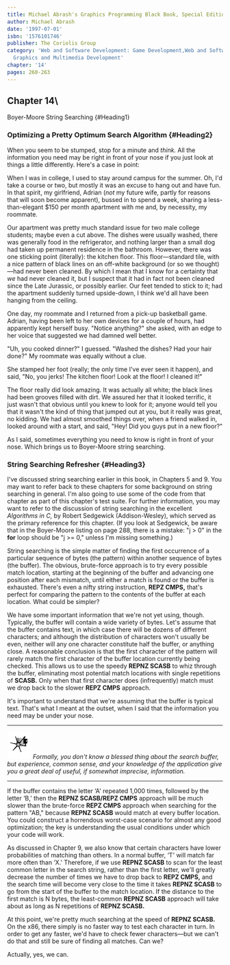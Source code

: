 ```yaml
---
title: Michael Abrash's Graphics Programming Black Book, Special Edition
author: Michael Abrash
date: '1997-07-01'
isbn: '1576101746'
publisher: The Coriolis Group
category: 'Web and Software Development: Game Development,Web and Software Development:
  Graphics and Multimedia Development'
chapter: '14'
pages: 260-263
---
```


## Chapter 14\
 Boyer-Moore String Searching {#Heading1}

### Optimizing a Pretty Optimum Search Algorithm {#Heading2}

When you seem to be stumped, stop for a minute and *think.* All the
information you need may be right in front of your nose if you just look
at things a little differently. Here's a case in point:

When I was in college, I used to stay around campus for the summer. Oh,
I'd take a course or two, but mostly it was an excuse to hang out and
have fun. In that spirit, my girlfriend, Adrian (*not* my future wife,
partly for reasons that will soon become apparent), bussed in to spend a
week, sharing a less-than-elegant \$150 per month apartment with me and,
by necessity, my roommate.

Our apartment was pretty much standard issue for two male college
students; maybe even a cut above. The dishes were usually washed, there
was generally food in the refrigerator, and nothing larger than a small
dog had taken up permanent residence in the bathroom. However, there was
one sticking point (literally): the kitchen floor. This floor—standard
tile, with a nice pattern of black lines on an off-white background (or
so we thought)—had never been cleaned. By which I mean that I know for a
certainty that *we* had never cleaned it, but I suspect that it had in
fact not been cleaned since the Late Jurassic, or possibly earlier. Our
feet tended to stick to it; had the apartment suddenly turned
upside-down, I think we'd all have been hanging from the ceiling.

One day, my roommate and I returned from a pick-up basketball game.
Adrian, having been left to her own devices for a couple of hours, had
apparently kept herself busy. "Notice anything?" she asked, with an edge
to her voice that suggested we had damned well better.

"Uh, you cooked dinner?" I guessed. "Washed the dishes? Had your hair
done?" My roommate was equally without a clue.

She stamped her foot (really; the only time I've ever seen it happen),
and said, "No, you jerks! The kitchen floor! Look at the floor! I
cleaned it!"

The floor really did look amazing. It was actually all white; the black
lines had been grooves filled with dirt. We assured her that it looked
terrific, it just wasn't that obvious until you knew to look for it;
anyone would tell you that it wasn't the kind of thing that jumped out
at you, but it really was great, no kidding. We had almost smoothed
things over, when a friend walked in, looked around with a start, and
said, "Hey! Did you guys put in a new floor?"

As I said, sometimes everything you need to know is right in front of
your nose. Which brings us to Boyer-Moore string searching.

### String Searching Refresher {#Heading3}

I've discussed string searching earlier in this book, in Chapters 5 and
9. You may want to refer back to these chapters for some background on
string searching in general. I'm also going to use some of the code from
that chapter as part of this chapter's test suite. For further
information, you may want to refer to the discussion of string searching
in the excellent *Algorithms in C,* by Robert Sedgewick
(Addison-Wesley), which served as the primary reference for this
chapter. (If you look at Sedgewick, be aware that in the Boyer-Moore
listing on page 288, there is a mistake: "j \> 0" in the **for** loop
should be "j \>= 0," unless I'm missing something.)

String searching is the simple matter of finding the first occurrence of
a particular sequence of bytes (the pattern) within another sequence of
bytes (the buffer). The obvious, brute-force approach is to try every
possible match location, starting at the beginning of the buffer and
advancing one position after each mismatch, until either a match is
found or the buffer is exhausted. There's even a nifty string
instruction, **REPZ CMPS,** that's perfect for comparing the pattern to
the contents of the buffer at each location. What could be simpler?

We have some important information that we're not yet using, though.
Typically, the buffer will contain a wide variety of bytes. Let's assume
that the buffer contains text, in which case there will be dozens of
different characters; and although the distribution of characters won't
usually be even, neither will any one character constitute half the
buffer, or anything close. A reasonable conclusion is that the first
character of the pattern will rarely match the first character of the
buffer location currently being checked. This allows us to use the
speedy **REPNZ SCASB** to whiz through the buffer, eliminating most
potential match locations with single repetitions of **SCASB.** Only
when that first character does (infrequently) match must we drop back to
the slower **REPZ CMPS** approach.

It's important to understand that we're assuming that the buffer is
typical text. That's what I meant at the outset, when I said that the
information you need may be under your nose.

  ------------------- --------------------------------------------------------------------------------------------------------------------------------------------------------------------------------------------------------------
  ![](images/i.jpg)   *Formally, you don't know a blessed thing about the search buffer, but experience, common sense, and your knowledge of the application give you a great deal of useful, if somewhat imprecise, information.*
  ------------------- --------------------------------------------------------------------------------------------------------------------------------------------------------------------------------------------------------------

If the buffer contains the letter ‘A' repeated 1,000 times, followed by
the letter ‘B,' then the **REPNZ SCASB/REPZ CMPS** approach will be much
slower than the brute-force **REPZ CMPS** approach when searching for
the pattern "AB," because **REPNZ SCASB** would match at every buffer
location. You could construct a horrendous worst-case scenario for
almost any good optimization; the key is understanding the usual
conditions under which your code will work.

As discussed in Chapter 9, we also know that certain characters have
lower probabilities of matching than others. In a normal buffer, ‘T'
will match far more often than ‘X.' Therefore, if we use **REPNZ SCASB**
to scan for the least common letter in the search string, rather than
the first letter, we'll greatly decrease the number of times we have to
drop back to **REPZ CMPS,** and the search time will become very close
to the time it takes **REPNZ SCASB** to go from the start of the buffer
to the match location. If the distance to the first match is N bytes,
the least-common **REPNZ SCASB** approach will take about as long as N
repetitions of **REPNZ SCASB.**

At this point, we're pretty much searching at the speed of **REPNZ
SCASB.** On the x86, there simply is no faster way to test each
character in turn. In order to get any faster, we'd have to check fewer
characters—but we can't do that and still be sure of finding all
matches. Can we?

Actually, yes, we can.